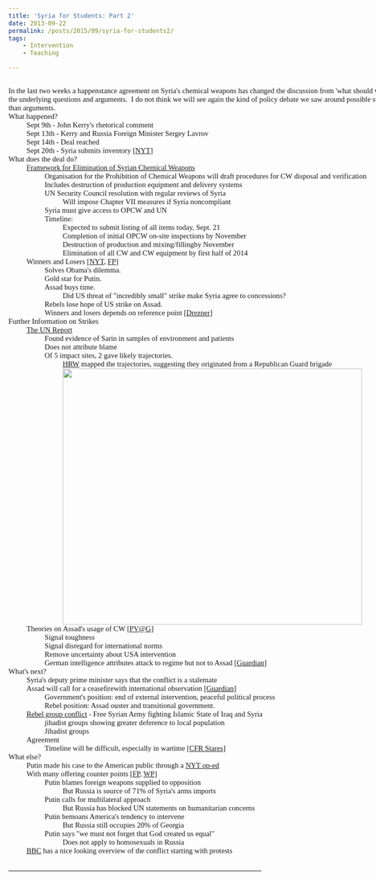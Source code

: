 ```yaml
---
title: 'Syria for Students: Part 2'
date: 2013-09-22
permalink: /posts/2015/09/syria-for-students2/
tags:
    - Intervention
    - Teaching

---
```


<div style="direction: ltr; margin-top: .3118in; margin-left: 0in; width: 11.9555in;">
<p style="margin: 0in; font-family: Calibri; font-size: 11.0pt;">In the last two weeks a happenstance agreement on Syria's chemical weapons has changed the discussion from 'what should we do' to 'what just happened'. Here's another attempt to break down the underlying questions and arguments.  I do not think we will see again the kind of policy debate we saw around possible strikes, so my review of news and events here has more information than arguments.</p>
<p style="margin: 0in; font-family: Calibri; font-size: 11.0pt;"></p>
<p style="margin: 0in; font-family: Calibri; font-size: 11.0pt;">What happened?</p>
<p style="margin: 0in; margin-left: .375in; font-family: Calibri; font-size: 11.0pt;">Sept 9th - John Kerry's rhetorical comment</p>
<p style="margin: 0in; margin-left: .375in; font-family: Calibri; font-size: 11.0pt;">Sept 13th - Kerry and Russia Foreign Minister Sergey Lavrov</p>
<p style="margin: 0in; margin-left: .375in; font-family: Calibri; font-size: 11.0pt;">Sept 14th - Deal reached</p>
<p style="margin: 0in; margin-left: .375in; font-family: Calibri; font-size: 11.0pt;">Sept 20th - Syria submits inventory [<a href="http://www.nytimes.com/2013/09/21/world/middleeast/syria.html?partner=rss&amp;emc=rss">NYT</a>]</p>
<p style="margin: 0in; margin-left: .375in; font-family: Calibri; font-size: 11.0pt;"></p>
<p style="margin: 0in; font-family: Calibri; font-size: 11.0pt;">What does the deal do?</p>
<p style="margin: 0in; margin-left: .375in; font-family: Calibri; font-size: 11.0pt;"><a href="http://www.state.gov/r/pa/prs/ps/2013/09/214247.htm">Framework for Elimination of Syrian Chemical Weapons</a></p>
<p style="margin: 0in; margin-left: .75in; font-family: Calibri; font-size: 11.0pt;">Organisation for the Prohibition of Chemical Weapons will draft procedures for CW disposal and verification</p>
<p style="margin: 0in; margin-left: .75in; font-family: Calibri; font-size: 11.0pt;">Includes destruction of production equipment and delivery systems</p>
<p style="margin: 0in; margin-left: .75in; font-family: Calibri; font-size: 11.0pt;">UN Security Council resolution with regular reviews of Syria</p>
<p style="margin: 0in; margin-left: 1.125in; font-family: Calibri; font-size: 11.0pt;">Will impose Chapter VII measures if Syria noncompliant</p>
<p style="margin: 0in; margin-left: .75in; font-family: Calibri; font-size: 11.0pt;">Syria must give access to OPCW and UN</p>
<p style="margin: 0in; margin-left: .75in; font-family: Calibri; font-size: 11.0pt;">Timeline:</p>
<p style="margin: 0in; margin-left: 1.125in; font-family: Calibri; font-size: 11.0pt;">Expected to submit listing of all items today, Sept. 21</p>
<p style="margin: 0in; margin-left: 1.125in; font-family: Calibri; font-size: 11.0pt;">Completion of initial OPCW on-site inspections by November</p>
<p style="margin: 0in; margin-left: 1.125in; font-family: Calibri; font-size: 11.0pt;">Destruction of production and mixing/fillingby November</p>
<p style="margin: 0in; margin-left: 1.125in; font-family: Calibri; font-size: 11.0pt;">Elimination of all CW and CW equipment by first half of 2014</p>
<p style="margin: 0in; margin-left: .375in; font-family: Calibri; font-size: 11.0pt;"></p>
<p style="margin: 0in; margin-left: .375in; font-family: Calibri; font-size: 11.0pt;">Winners and Losers [<a href="http://www.nytimes.com/2013/09/16/world/middleeast/deal-represents-turn-for-syria-rebels-deflated.html?partner=rss&amp;emc=rss">NYT</a>, <a href="http://www.foreignpolicy.com/articles/2013/09/16/the_tally_winners_and_losers_syria">FP</a>]</p>
<p style="margin: 0in; margin-left: .75in; font-family: Calibri; font-size: 11.0pt;">Solves Obama's dilemma.</p>
<p style="margin: 0in; margin-left: .75in; font-family: Calibri; font-size: 11.0pt;">Gold star for Putin.</p>
<p style="margin: 0in; margin-left: .75in; font-family: Calibri; font-size: 11.0pt;">Assad buys time.</p>
<p style="margin: 0in; margin-left: 1.125in; font-family: Calibri; font-size: 11.0pt;">Did US threat of "incredibly small" strike make Syria agree to concessions?</p>
<p style="margin: 0in; margin-left: .75in; font-family: Calibri; font-size: 11.0pt;">Rebels lose hope of US strike on Assad.</p>
<p style="margin: 0in; margin-left: .75in; font-family: Calibri; font-size: 11.0pt;">Winners and losers depends on reference point [<a href="http://drezner.foreignpolicy.com/posts/2013/09/17/who_won_syria">Drezner</a>]</p>
<p style="margin: 0in; margin-left: .75in; font-family: Calibri; font-size: 11.0pt;"></p>
<p style="margin: 0in; font-family: Calibri; font-size: 11.0pt;">Further Information on Strikes</p>
<p style="margin: 0in; margin-left: .375in; font-family: Calibri; font-size: 11.0pt;"><a href="http://www.un.org/disarmament/content/slideshow/Secretary_General_Report_of_CW_Investigation.pdf">The UN Report</a></p>
<p style="margin: 0in; margin-left: .75in; font-family: Calibri; font-size: 11.0pt;">Found evidence of Sarin in samples of environment and patients</p>
<p style="margin: 0in; margin-left: .75in; font-family: Calibri; font-size: 11.0pt;">Does not attribute blame</p>
<p style="margin: 0in; margin-left: .75in; font-family: Calibri; font-size: 11.0pt;">Of 5 impact sites, 2 gave likely trajectories.</p>
<p style="margin: 0in; margin-left: 1.125in; font-family: Calibri; font-size: 11.0pt;"><a href="https://www.hrw.org/sites/default/files/syria_chemical_attack_2013_09_10/HRWRocketBearingMap_v1b.jpg">HRW</a> mapped the trajectories, suggesting they originated from a Republican Guard brigade</p>
<p style="margin: 0in; margin-left: 1.125in; font-family: Calibri; font-size: 11.0pt;"><a href="https://www.hrw.org/sites/default/files/syria_chemical_attack_2013_09_10/HRWRocketBearingMap_v1b.jpg"><img class="alignnone" alt="" src="https://www.hrw.org/sites/default/files/syria_chemical_attack_2013_09_10/HRWRocketBearingMap_v1b.jpg" width="596" height="510" /></a></p>
<p style="margin: 0in;"></p>
<p style="margin: 0in; margin-left: .375in; font-family: Calibri; font-size: 11.0pt;">Theories on Assad's usage of CW [<a href="http://politicalviolenceataglance.org/2013/09/13/friday-puzzler-the-logic-of-chemical-weapons/#comment-9883">PV@G</a>]</p>
<p style="margin: 0in; margin-left: .75in; font-family: Calibri; font-size: 11.0pt;">Signal toughness</p>
<p style="margin: 0in; margin-left: .75in; font-family: Calibri; font-size: 11.0pt;">Signal disregard for international norms</p>
<p style="margin: 0in; margin-left: .75in; font-family: Calibri; font-size: 11.0pt;">Remove uncertainty about USA intervention</p>
<p style="margin: 0in; margin-left: .75in; font-family: Calibri; font-size: 11.0pt;">German intelligence attributes attack to regime but not to Assad [<a href="http://www.theguardian.com/world/2013/sep/08/syria-chemical-weapons-not-assad-bild">Guardian</a>]</p>
<p style="margin: 0in; margin-left: .75in; font-family: Calibri; font-size: 11.0pt;"></p>
<p style="margin: 0in; font-family: Calibri; font-size: 11.0pt;">What's next?</p>
<p style="margin: 0in; margin-left: .375in; font-family: Calibri; font-size: 11.0pt;">Syria's deputy prime minister says that the conflict is a stalemate</p>
<p style="margin: 0in; margin-left: .375in; font-family: Calibri; font-size: 11.0pt;">Assad will call for a ceasefirewith international observation [<a href="http://www.theguardian.com/world/2013/sep/19/syrian-government-civil-war-stalemate">Guardian</a>]</p>
<p style="margin: 0in; margin-left: .75in; font-family: Calibri; font-size: 11.0pt;">Government's position: end of external intervention, peaceful political process</p>
<p style="margin: 0in; margin-left: .75in; font-family: Calibri; font-size: 11.0pt;">Rebel position: Assad ouster and transitional government.</p>
<p style="margin: 0in; margin-left: .375in; font-family: Calibri; font-size: 11.0pt;"><a href="http://www.foreignpolicy.com/articles/2013/09/18/rebel_vs_rebel_syria_jihadists_groups?page=full">Rebel group conflict</a> - Free Syrian Army fighting Islamic State of Iraq and Syria</p>
<p style="margin: 0in; margin-left: .75in; font-family: Calibri; font-size: 11.0pt;">jihadist groups showing greater deference to local population</p>
<p style="margin: 0in; margin-left: .75in; font-family: Calibri; font-size: 11.0pt;">Jihadist groups</p>
<p style="margin: 0in; margin-left: .375in; font-family: Calibri; font-size: 11.0pt;">Agreement</p>
<p style="margin: 0in; margin-left: .75in; font-family: Calibri; font-size: 11.0pt;">Timeline will be difficult, especially in wartime [<a href="http://www.cfr.org/syria/syrias-chemical-weapons-disarmament-three-things-know/p31422">CFR Stares</a>]</p>
<p style="margin: 0in; margin-left: .75in; font-family: Calibri; font-size: 11.0pt;"></p>
<p style="margin: 0in; font-family: Calibri; font-size: 11.0pt;">What else?</p>
<p style="margin: 0in; margin-left: .375in; font-family: Calibri; font-size: 11.0pt;">Putin made his case to the American public through a <a href="http://www.nytimes.com/2013/09/12/opinion/putin-plea-for-caution-from-russia-on-syria.html?src=twr&amp;_r=5&amp;%5D&amp;">NYT op-ed</a></p>
<p style="margin: 0in; margin-left: .375in; font-family: Calibri; font-size: 11.0pt;">With many offering counter points [<a href="http://www.foreignpolicy.com/articles/2013/09/13/public_editing_putin_new_york_times_op_ed">FP</a>, <a href="http://www.washingtonpost.com/blogs/worldviews/wp/2013/09/12/vladimir-putins-new-york-times-op-ed-annotated-and-fact-checked/">WP</a>]</p>
<p style="margin: 0in; margin-left: .75in; font-family: Calibri; font-size: 11.0pt;">Putin blames foreign weapons supplied to opposition</p>
<p style="margin: 0in; margin-left: 1.125in; font-family: Calibri; font-size: 11.0pt;">But Russia is source of 71% of Syria's arms imports</p>
<p style="margin: 0in; margin-left: .75in; font-family: Calibri; font-size: 11.0pt;">Putin calls for multilateral approach</p>
<p style="margin: 0in; margin-left: 1.125in; font-family: Calibri; font-size: 11.0pt;">But Russia has blocked UN statements on humanitarian concerns</p>
<p style="margin: 0in; margin-left: .75in; font-family: Calibri; font-size: 11.0pt;">Putin bemoans America's tendency to intervene</p>
<p style="margin: 0in; margin-left: 1.125in; font-family: Calibri; font-size: 11.0pt;">But Russia still occupies 20% of Georgia</p>
<p style="margin: 0in; margin-left: .75in; font-family: Calibri; font-size: 11.0pt;">Putin says "we must not forget that God created us equal"</p>
<p style="margin: 0in; margin-left: 1.125in; font-family: Calibri; font-size: 11.0pt;">Does not apply to homosexuals in Russia</p>
<p style="margin: 0in; margin-left: .375in; font-family: Calibri; font-size: 11.0pt;"><a href="http://www.bbc.co.uk/news/world-middle-east-19331551">BBC</a> has a nice looking overview of the conflict starting with protests</p>

</div>
&nbsp;

------